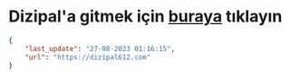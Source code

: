 # Dizipal'a gitmek için [buraya](https://dizipal612.com) tıklayın
    
```json
{
    "last_update": "27-08-2023 01:16:15",
    "url": "https://dizipal612.com"
}
```